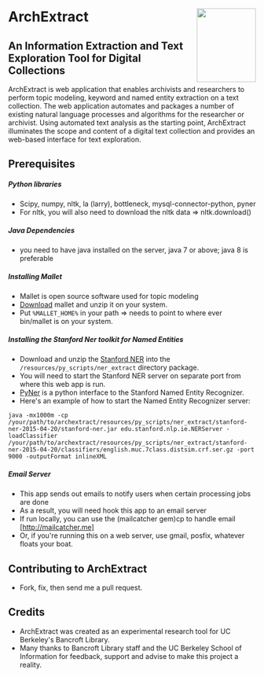
# ArchExtract  <img src="http://www.goines.net/Poster_art8/220_bancroft_library_lg.jpg" align="right" height="150" width="120" >

## An Information Extraction and Text Exploration Tool for Digital Collections

ArchExtract is web application that enables archivists and researchers to perform topic modeling, keyword and named entity extraction on a text collection. The web application automates and packages a number of
existing natural language processes and algorithms for the researcher or archivist.
Using automated text analysis as the starting point, ArchExtract illuminates the scope and content of a digital text collection and provides
an web-based interface for text exploration.

## Prerequisites
##### Python libraries
  * Scipy, numpy, nltk, la (larry), bottleneck, mysql-connector-python, pyner
  * For nltk, you will also need to download the nltk data => nltk.download()

##### Java Dependencies
  * you need to have java installed on the server, java 7 or above; java 8 is preferable

##### Installing Mallet
  * Mallet is open source software used for topic modeling
  * [Download](http://mallet.cs.umass.edu/download.php) mallet and unzip it on your system.
  * Put `%MALLET_HOME%` in your path =>  needs to point to where ever bin/mallet is on your system.

##### Installing the Stanford Ner toolkit for Named Entities
  * Download and unzip the [Stanford NER](http://nlp.stanford.edu/software/CRF-NER.shtml#Download)
    into the `/resources/py_scripts/ner_extract` directory package.
  * You will need to start the Stanford NER server on separate port from where this web app is run.
  * [PyNer](https://github.com/dat/pyner) is a python interface to the Stanford Named Entity Recognizer.
  * Here's an example of how to start the Named Entity Recognizer server:

  ```java -mx1000m -cp /your/path/to/archextract/resources/py_scripts/ner_extract/stanford-ner-2015-04-20/stanford-ner.jar edu.stanford.nlp.ie.NERServer -loadClassifier /your/path/to/archextract/resources/py_scripts/ner_extract/stanford-ner-2015-04-20/classifiers/english.muc.7class.distsim.crf.ser.gz -port 9000 -outputFormat inlineXML```

##### Email Server
  * This app sends out emails to notify users when certain processing jobs are done
  * As a result, you will need hook this app to an email server
  * If run locally, you can use the (mailcatcher gem)cp to handle email [http://mailcatcher.me]
  * Or, if you're running this on a web server, use gmail, posfix, whatever floats your boat.

## Contributing to ArchExtract
  * Fork, fix, then send me a pull request.

## Credits
  * ArchExtract was created as an experimental research tool for UC Berkeley's Bancroft Library.
  * Many thanks to Bancroft Library staff and the UC Berkeley School of Information for
    feedback, support and advise to make this project a reality.
